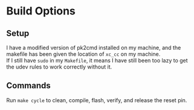 # Build Options

## Setup

I have a modified version of pk2cmd installed on my machine, and the makefile has been given the location of `xc_cc` on my machine.  
If I still have `sudo` in my `Makefile`, it means I have still been too lazy to get the udev rules to work correctly without it.

## Commands

Run `make cycle` to clean, compile, flash, verify, and release the reset pin.
